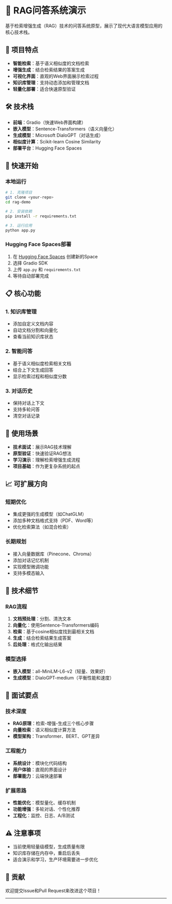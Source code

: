 # 🤖 RAG问答系统演示

基于检索增强生成（RAG）技术的问答系统原型，展示了现代大语言模型应用的核心技术栈。

## 🌟 项目特点

- **智能检索**：基于语义相似度的文档检索
- **增强生成**：结合检索结果的答案生成
- **可视化界面**：直观的Web界面展示检索过程
- **知识库管理**：支持动态添加和管理文档
- **轻量化部署**：适合快速原型验证

## 🛠️ 技术栈

- **前端**：Gradio（快速Web界面构建）
- **嵌入模型**：Sentence-Transformers（语义向量化）
- **生成模型**：Microsoft DialoGPT（对话生成）
- **相似度计算**：Scikit-learn Cosine Similarity
- **部署平台**：Hugging Face Spaces

## 🚀 快速开始

### 本地运行
```bash
# 1. 克隆项目
git clone <your-repo>
cd rag-demo

# 2. 安装依赖
pip install -r requirements.txt

# 3. 运行应用
python app.py
```

### Hugging Face Spaces部署
1. 在 [Hugging Face Spaces](https://huggingface.co/spaces) 创建新的Space
2. 选择 Gradio SDK
3. 上传 `app.py` 和 `requirements.txt`
4. 等待自动部署完成

## 📋 核心功能

### 1. 知识库管理
- 添加自定义文档内容
- 自动文档分割和向量化
- 查看当前知识库状态

### 2. 智能问答
- 基于语义相似度检索相关文档
- 结合上下文生成回答
- 显示检索过程和相似度分数

### 3. 对话历史
- 保持对话上下文
- 支持多轮问答
- 清空对话记录

## 🎯 使用场景

- **技术面试**：展示RAG技术理解
- **原型验证**：快速验证RAG想法
- **学习演示**：理解检索增强生成流程
- **项目基础**：作为更复杂系统的起点

## 📈 可扩展方向

### 短期优化
- 集成更强的生成模型（如ChatGLM）
- 添加多种文档格式支持（PDF、Word等）
- 优化检索算法（如混合检索）

### 长期规划
- 接入向量数据库（Pinecone、Chroma）
- 添加对话记忆机制
- 实现模型微调功能
- 支持多模态输入

## 🔧 技术细节

### RAG流程
1. **文档预处理**：分割、清洗文本
2. **向量化**：使用Sentence-Transformers编码
3. **检索**：基于cosine相似度找到最相关文档
4. **生成**：结合检索结果生成答案
5. **后处理**：格式化输出结果

### 模型选择
- **嵌入模型**：all-MiniLM-L6-v2（轻量、效果好）
- **生成模型**：DialoGPT-medium（平衡性能和速度）

## 📝 面试要点

### 技术深度
- **RAG原理**：检索-增强-生成三个核心步骤
- **向量检索**：语义相似度计算方法
- **模型架构**：Transformer、BERT、GPT差异

### 工程能力
- **系统设计**：模块化代码结构
- **用户体验**：直观的界面设计
- **部署能力**：云端快速部署

### 扩展思路
- **性能优化**：模型量化、缓存机制
- **功能增强**：多轮对话、个性化推荐
- **工程化**：监控、日志、A/B测试

## ⚠️ 注意事项

- 当前使用轻量级模型，生成质量有限
- 知识库存储在内存中，重启后丢失
- 适合演示和学习，生产环境需要进一步优化

## 🤝 贡献

欢迎提交Issue和Pull Request来改进这个项目！

---
